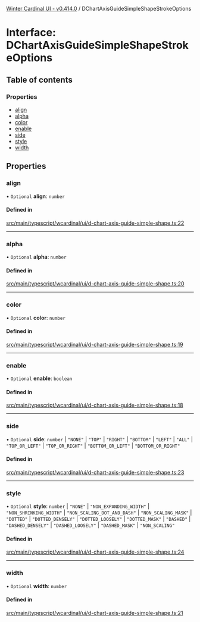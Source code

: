 [Winter Cardinal UI - v0.414.0](../index.md) / DChartAxisGuideSimpleShapeStrokeOptions

# Interface: DChartAxisGuideSimpleShapeStrokeOptions

## Table of contents

### Properties

- [align](DChartAxisGuideSimpleShapeStrokeOptions.md#align)
- [alpha](DChartAxisGuideSimpleShapeStrokeOptions.md#alpha)
- [color](DChartAxisGuideSimpleShapeStrokeOptions.md#color)
- [enable](DChartAxisGuideSimpleShapeStrokeOptions.md#enable)
- [side](DChartAxisGuideSimpleShapeStrokeOptions.md#side)
- [style](DChartAxisGuideSimpleShapeStrokeOptions.md#style)
- [width](DChartAxisGuideSimpleShapeStrokeOptions.md#width)

## Properties

### align

• `Optional` **align**: `number`

#### Defined in

[src/main/typescript/wcardinal/ui/d-chart-axis-guide-simple-shape.ts:22](https://github.com/winter-cardinal/winter-cardinal-ui/blob/v0.414.0/src/main/typescript/wcardinal/ui/d-chart-axis-guide-simple-shape.ts#L22)

___

### alpha

• `Optional` **alpha**: `number`

#### Defined in

[src/main/typescript/wcardinal/ui/d-chart-axis-guide-simple-shape.ts:20](https://github.com/winter-cardinal/winter-cardinal-ui/blob/v0.414.0/src/main/typescript/wcardinal/ui/d-chart-axis-guide-simple-shape.ts#L20)

___

### color

• `Optional` **color**: `number`

#### Defined in

[src/main/typescript/wcardinal/ui/d-chart-axis-guide-simple-shape.ts:19](https://github.com/winter-cardinal/winter-cardinal-ui/blob/v0.414.0/src/main/typescript/wcardinal/ui/d-chart-axis-guide-simple-shape.ts#L19)

___

### enable

• `Optional` **enable**: `boolean`

#### Defined in

[src/main/typescript/wcardinal/ui/d-chart-axis-guide-simple-shape.ts:18](https://github.com/winter-cardinal/winter-cardinal-ui/blob/v0.414.0/src/main/typescript/wcardinal/ui/d-chart-axis-guide-simple-shape.ts#L18)

___

### side

• `Optional` **side**: `number` \| ``"NONE"`` \| ``"TOP"`` \| ``"RIGHT"`` \| ``"BOTTOM"`` \| ``"LEFT"`` \| ``"ALL"`` \| ``"TOP_OR_LEFT"`` \| ``"TOP_OR_RIGHT"`` \| ``"BOTTOM_OR_LEFT"`` \| ``"BOTTOM_OR_RIGHT"``

#### Defined in

[src/main/typescript/wcardinal/ui/d-chart-axis-guide-simple-shape.ts:23](https://github.com/winter-cardinal/winter-cardinal-ui/blob/v0.414.0/src/main/typescript/wcardinal/ui/d-chart-axis-guide-simple-shape.ts#L23)

___

### style

• `Optional` **style**: `number` \| ``"NONE"`` \| ``"NON_EXPANDING_WIDTH"`` \| ``"NON_SHRINKING_WIDTH"`` \| ``"NON_SCALING_DOT_AND_DASH"`` \| ``"NON_SCALING_MASK"`` \| ``"DOTTED"`` \| ``"DOTTED_DENSELY"`` \| ``"DOTTED_LOOSELY"`` \| ``"DOTTED_MASK"`` \| ``"DASHED"`` \| ``"DASHED_DENSELY"`` \| ``"DASHED_LOOSELY"`` \| ``"DASHED_MASK"`` \| ``"NON_SCALING"``

#### Defined in

[src/main/typescript/wcardinal/ui/d-chart-axis-guide-simple-shape.ts:24](https://github.com/winter-cardinal/winter-cardinal-ui/blob/v0.414.0/src/main/typescript/wcardinal/ui/d-chart-axis-guide-simple-shape.ts#L24)

___

### width

• `Optional` **width**: `number`

#### Defined in

[src/main/typescript/wcardinal/ui/d-chart-axis-guide-simple-shape.ts:21](https://github.com/winter-cardinal/winter-cardinal-ui/blob/v0.414.0/src/main/typescript/wcardinal/ui/d-chart-axis-guide-simple-shape.ts#L21)
